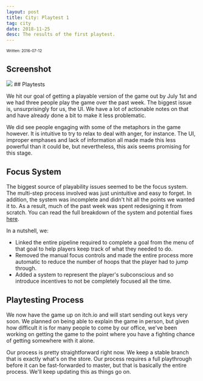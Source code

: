 ```yaml
---
layout: post
title: City: Playtest 1
tag: city
date: 2018-11-25
desc: The results of the first playtest.
---
```


<p style="font-size:10px">Written: 2016-07-12

## Screenshot
<img src="/blogImages/SS_2016-07-12_01.png" />
## Playtests

We hit our goal of getting a playable version of the game out by July 1st and we had three people play the game over the past week. The biggest issue is, unsurprisingly for us, the UI. We have a lot of actionable notes on that and have already done a bit to make it less problematic.


We did see people engaging with some of the metaphors in the game however. It is intuitive to try to relax to deal with anger, for instance. The UI, improper emphases and lack of information all made made this less powerful than it could be, but nevertheless, this axis seems promising for this stage.

## Focus System

The biggest source of playability issues seemed to be the focus system. The multi-step process involved was just unintuitive and easy to forget. In addition, the system was incomplete and didn't hit all the points we wanted it to. As a result, much of the past week was spent redesigning it from scratch. You can read the full breakdown of the system and potential fixes [here](/blog/city/focusProposal).


In a nutshell, we:
- Linked the entire pipeline required to complete a goal from the menu of that goal to help players keep track of what they needed to do.
- Removed the manual focus controls and made the entire process more automatic to reduce the number of hoops that the player had to jump through.
- Added a system to represent the player's subconscious and so introduce incentives to not be completely focused all the time.


## Playtesting Process

We now have the game up on itch.io and will start sending out keys very soon. We planned on being able to explain the game in person, but given how difficult it is for many people to come by our office, we've been working on getting the game to the point where you have a fighting chance of getting somewhere with it alone.


Our process is pretty straightforward right now. We keep a stable branch that is exactly what's on the store. Our process requires a full playthrough before it can be fast-forwarded to master, but that is basically the entire process. We'll keep updating this as things go on.

